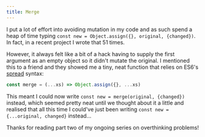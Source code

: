```yaml
---
title: Merge
---
```


I put a lot of effort into avoiding mutation in my code and as such spend a heap of time typing `const new = Object.assign({}, original, {changed})`. In fact, in a recent project I wrote that 51 times.

However, it always felt like a bit of a hack having to supply the first argument as an empty object so it didn't mutate the original. I mentioned this to a friend and they showed me a tiny, neat function that relies on ES6's [spread](https://developer.mozilla.org/en/docs/Web/JavaScript/Reference/Operators/Spread_operator) syntax:

``` js
const merge = (...xs) => Object.assign({}, ...xs)
```

This meant I could now write `const new = merge(original, {changed})` instead, which seemed pretty neat until we thought about it a little and realised that all this time I could've just been writing `const new = {...original, changed}` instead…

Thanks for reading part two of my ongoing series on overthinking problems!

